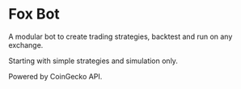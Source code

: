 # Fox Bot

A modular bot to create trading strategies, backtest and run on any exchange.

Starting with simple strategies and simulation only.


Powered by CoinGecko API.